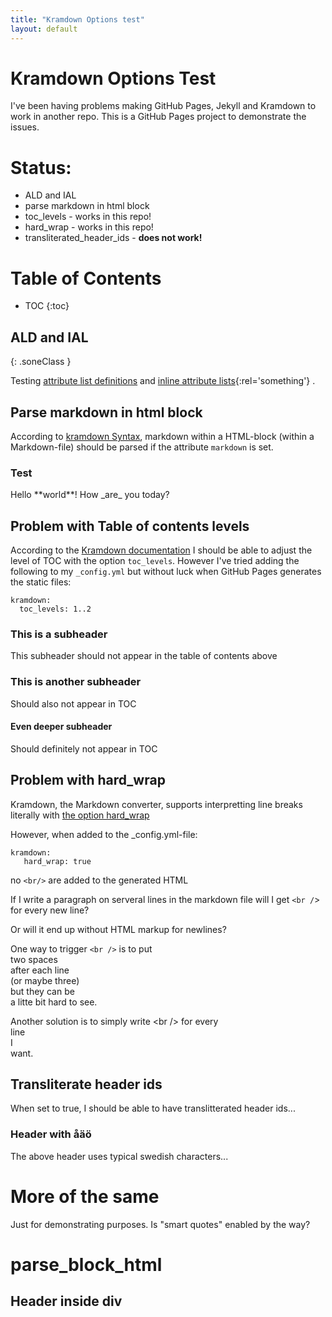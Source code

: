 ```yaml
---
title: "Kramdown Options test"
layout: default
---
```


# Kramdown Options Test

I've been having problems making GitHub Pages, Jekyll and Kramdown to work in another repo. This is a GitHub Pages project to demonstrate the issues.

# Status:

* ALD and IAL
* parse markdown in html block
* toc_levels - works in this repo!
* hard_wrap - works in this repo!
* transliterated_header_ids - **does not work!**


# Table of Contents 

* TOC
{:toc}


## ALD and IAL
{: .soneClass }

Testing [attribute list definitions](http://kramdown.gettalong.org/syntax.html#attribute-list-definitions) and [inline attribute lists](http://kramdown.gettalong.org/syntax.html#inline-attribute-lists){:rel='something'} .



## Parse markdown in html block

According to [kramdown Syntax](http://kramdown.gettalong.org/syntax.html#html-blocks), markdown within a HTML-block (within a Markdown-file) should be parsed if the attribute `markdown` is set.

### Test

<div markdown="1">
Hello **world**! How _are_ you today?
</div>



## Problem with Table of contents levels
According to the [Kramdown documentation](http://kramdown.gettalong.org/options.html#option-toc-levels) I should be able to adjust the level of TOC with the option `toc_levels`.
However I've tried adding the following to my `_config.yml` but without luck when GitHub Pages generates the static files:

```
kramdown:
  toc_levels: 1..2
``` 

### This is a subheader
This subheader should not appear in the table of contents above

### This is another subheader
Should also not appear in TOC

#### Even deeper subheader
Should definitely not appear in TOC

## Problem with hard_wrap

Kramdown, the Markdown converter, supports interpretting line breaks literally with [the option hard_wrap](http://kramdown.gettalong.org/options.html#option-hard-wrap)

However, when added to the _config.yml-file:

    kramdown:
       hard_wrap: true

no `<br/>` are added to the generated HTML

If I write a paragraph
on serveral lines
in the markdown file
will I get `<br /`>
for every new line?

Or will it end up without HTML markup for newlines?

One way to trigger `<br />` is to put  
two spaces  
after each line  
(or maybe three)   
but they can be  
a litte bit hard to see.

Another solution is to simply write \<br /> for every <br />
line <br />
I <br/>
want.

## Transliterate header ids

When set to true, I should be able to have translitterated header ids...

### Header with åäö 

The above header uses typical swedish characters...

# More of the same 
Just for demonstrating purposes. Is "smart quotes" enabled by the way?

# parse_block_html

<div> 

## Header inside div

</div>
